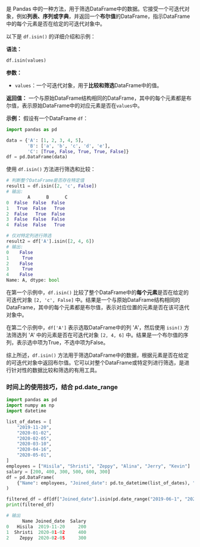 是 Pandas 中的一种方法，用于筛选DataFrame中的数据。它接受一个可迭代对象，例如**列表、序列或字典**，并返回一个**布尔值**的DataFrame，指示DataFrame中的每个元素是否在给定的可迭代对象中。

以下是 `df.isin()` 的详细介绍和示例：

**语法：**
```python
df.isin(values)
```

**参数：**
- `values`：一个可迭代对象，用于**比较和筛选**DataFrame中的值。

**返回值：**
一个与原始DataFrame结构相同的DataFrame，其中的每个元素都是布尔值，表示原始DataFrame中的对应元素是否在`values`中。

**示例：**
假设有一个DataFrame `df`：
```python
import pandas as pd

data = {'A': [1, 2, 3, 4, 5],
        'B': ['a', 'b', 'c', 'd', 'e'],
        'C': [True, False, True, True, False]}
df = pd.DataFrame(data)
```

使用 `df.isin()` 方法进行筛选和比较：
```python
# 判断整个DataFrame是否存在特定值
result1 = df.isin([2, 'c', False])
# 输出:
        A      B      C
0  False  False  False
1   True  False   True
2  False   True  False
3  False  False  False
4  False  False   True

# 仅对特定列进行筛选
result2 = df['A'].isin([2, 4, 6])
# 输出:
0    False
1     True
2    False
3     True
4    False
Name: A, dtype: bool
```

在第一个示例中，`df.isin()` 比较了整个DataFrame中的**每个元素**是否在给定的可迭代对象 `[2, 'c', False]` 中。结果是一个与原始DataFrame结构相同的DataFrame，其中的每个元素都是布尔值，表示对应位置的元素是否在该可迭代对象中。

在第二个示例中，`df['A']` 表示选取DataFrame中的列 'A'，然后使用 `isin()` 方法筛选列 'A' 中的元素是否在可迭代对象 `[2, 4, 6]` 中。结果是一个布尔值的序列，表示选中项为True，不选中项为False。

综上所述，`df.isin()` 方法用于筛选DataFrame中的数据，根据元素是否在给定的可迭代对象中返回布尔值。它可以对整个DataFrame或特定列进行筛选，是进行针对性的数据比较和筛选的有用工具。


### 时间上的使用技巧，结合 pd.date_range

```python
import pandas as pd
import numpy as np
import datetime

list_of_dates = [
    "2019-11-20",
    "2020-01-02",
    "2020-02-05",
    "2020-03-10",
    "2020-04-16",
    "2020-05-01",
]
employees = ["Hisila", "Shristi", "Zeppy", "Alina", "Jerry", "Kevin"]
salary = [200, 400, 300, 500, 600, 300]
df = pd.DataFrame(
    {"Name": employees, "Joined_date": pd.to_datetime(list_of_dates), "Salary": salary}
)

filtered_df = df[df["Joined_date"].isin(pd.date_range("2019-06-1", "2020-02-05"))]
print(filtered_df)

# 输出
      Name Joined_date  Salary
0   Hisila  2019-11-20     200
1  Shristi  2020-01-02     400
2    Zeppy  2020-02-05     300
```
